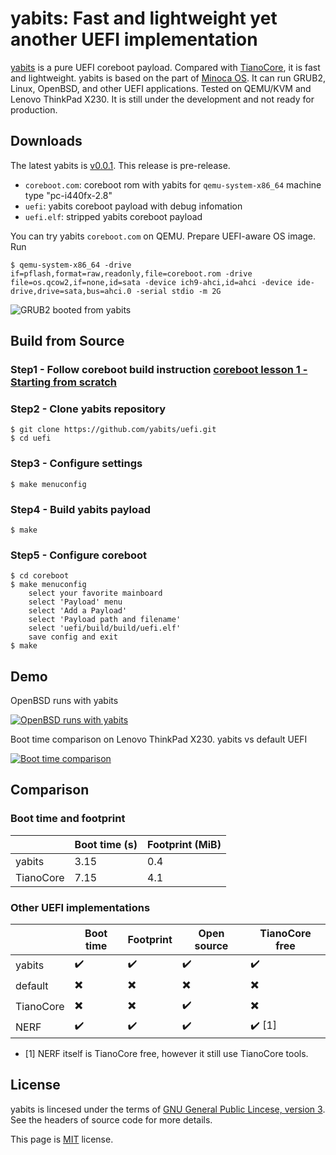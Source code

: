 # yabits: Fast and lightweight yet another UEFI implementation

[yabits](https://github.com/yabits/uefi) is a pure UEFI coreboot payload.
Compared with [TianoCore](https://www.tianocore.org/),
it is fast and lightweight.
yabits is based on the part of [Minoca OS](https://www.minocacorp.com/).
It can run GRUB2, Linux, OpenBSD, and other UEFI applications.
Tested on QEMU/KVM and Lenovo ThinkPad X230.
It is still under the development and not ready for production.

## Downloads

The latest yabits is [v0.0.1](https://github.com/yabits/uefi/releases/tag/v0.0.1).
This release is pre-release.
* `coreboot.com`: coreboot rom with yabits for `qemu-system-x86_64` machine type "pc-i440fx-2.8"
* `uefi`: yabits coreboot payload with debug infomation
* `uefi.elf`: stripped yabits coreboot payload

You can try yabits `coreboot.com` on QEMU.
Prepare UEFI-aware OS image.
Run

```
$ qemu-system-x86_64 -drive if=pflash,format=raw,readonly,file=coreboot.rom -drive file=os.qcow2,if=none,id=sata -device ich9-ahci,id=ahci -device ide-drive,drive=sata,bus=ahci.0 -serial stdio -m 2G
```

![GRUB2 booted from yabits](img/yabits-grub2.png "GRUB2 booted from yabits")

## Build from Source

### Step1 - Follow coreboot build instruction [coreboot lesson 1 - Starting from scratch](https://doc.coreboot.org/lessons/lesson1.html)

### Step2 - Clone yabits repository

```
$ git clone https://github.com/yabits/uefi.git
$ cd uefi
```

### Step3 - Configure settings

```
$ make menuconfig
```

### Step4 - Build yabits payload

```
$ make
```

### Step5 - Configure coreboot

```
$ cd coreboot
$ make menuconfig
    select your favorite mainboard
    select 'Payload' menu
    select 'Add a Payload'
    select 'Payload path and filename'
    select 'uefi/build/build/uefi.elf'
    save config and exit
$ make
```

## Demo

OpenBSD runs with yabits

[![OpenBSD runs with yabits](https://img.youtube.com/vi/2jjS4zQgUxQ/0.jpg)](https://www.youtube.com/watch?v=2jjS4zQgUxQ)

Boot time comparison on Lenovo ThinkPad X230. yabits vs default UEFI

[![Boot time comparison](https://img.youtube.com/vi/1OTUr2_W5r4/0.jpg)](https://www.youtube.com/watch?v=1OTUr2_W5r4)

## Comparison

### Boot time and footprint

|           | Boot time (s) | Footprint (MiB) |
| --------- | ------------- | --------------- |
| yabits    | 3.15          | 0.4             |
| TianoCore | 7.15          | 4.1             |

### Other UEFI implementations

|           | Boot time  | Footprint | Open source | TianoCore free |
| --------- | ---------- | --------- | ----------- | -------------- |
| yabits    | ✔️          | ✔️         | ✔️           | ✔️              |
| default   | ✖️          | ✖️         | ✖️           | ✖️              |
| TianoCore | ✖️          | ✖️         | ✔️           | ✖️              |
| NERF      | ✔️          | ✔️         | ✔️           | ✔️ [1]          |

* [1] NERF itself is TianoCore free, however it still use TianoCore tools.

## License

yabits is lincesed under the terms of 
[GNU General Public Lincese, version 3](https://github.com/yabits/uefi/blob/master/LICENSE).
See the headers of source code for more details.

This page is 
[MIT](https://github.com/yabits/yabits.github.io/blob/master/LICENSE) 
license.
